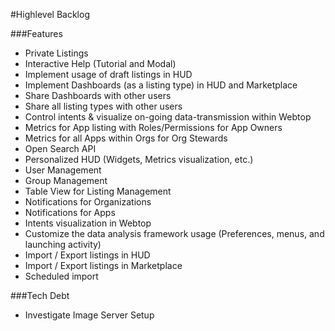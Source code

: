 #Highlevel Backlog

###Features
* Private Listings
* Interactive Help (Tutorial and Modal)
* Implement usage of draft listings in HUD
* Implement Dashboards (as a listing type) in HUD and Marketplace
* Share Dashboards with other users
* Share all listing types with other users
* Control intents & visualize on-going data-transmission within Webtop
* Metrics for App listing with Roles/Permissions for App Owners
* Metrics for all Apps within Orgs for Org Stewards
* Open Search API
* Personalized HUD (Widgets, Metrics visualization, etc.)
* User Management
* Group Management
* Table View for Listing Management
* Notifications for Organizations
* Notifications for Apps
* Intents visualization in Webtop
* Customize the data analysis framework usage (Preferences, menus, and launching activity)
* Import / Export listings in HUD
* Import / Export listings in Marketplace
* Scheduled import

###Tech Debt
* Investigate Image Server Setup

